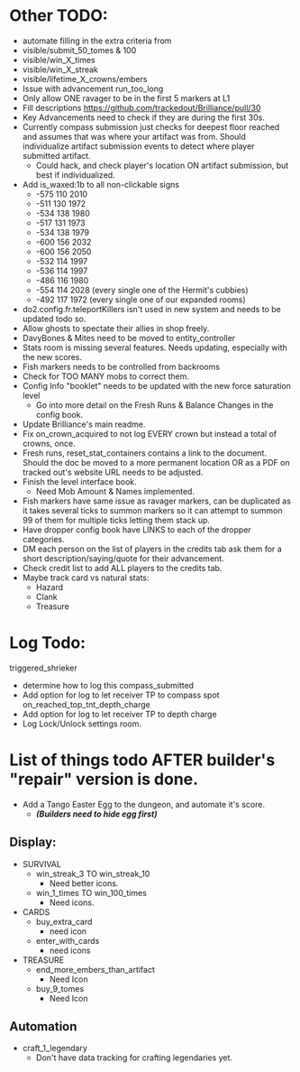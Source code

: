 # Other TODO:
- automate filling in the extra criteria from 
 - visible/submit_50_tomes & 100
 - visible/win_X_times
 - visible/win_X_streak
 - visible/lifetime_X_crowns/embers
- Issue with advancement run_too_long
- Only allow ONE ravager to be in the first 5 markers at L1
- Fill descriptions https://github.com/trackedout/Brilliance/pull/30
- Key Advancements need to check if they are during the first 30s.
- Currently compass submission just checks for deepest floor reached and assumes that was where your artifact was from. Should individualize artifact submission events to detect where player submitted artifact.
  - Could hack, and check player's location ON artifact submission, but best if individualized.
- Add is_waxed:1b to all non-clickable signs
  * -575 110 2010
  * -511 130 1972
  * -534 138 1980
  * -517 131 1973
  * -534 138 1979
  * -600 156 2032
  * -600 156 2050
  * -532 114 1997
  * -536 114 1997
  * -486 116 1980
  * -554 114 2028 (every single one of the Hermit's cubbies)
  * -492 117 1972 (every single one of our expanded rooms)
- do2.config.fr.teleportKillers isn't used in new system and needs to be updated todo so.
- Allow ghosts to spectate their allies in shop freely.
- DavyBones & Mites need to be moved to entity_controller
- Stats room is missing several features. Needs updating, especially with the new scores.
- Fish markers needs to be controlled from backrooms
- Check for TOO MANY mobs to correct them.
- Config Info "booklet" needs to be updated with the new force saturation level
  - Go into more detail on the Fresh Runs & Balance Changes in the config book.
- Update Brilliance's main readme.
- Fix on_crown_acquired to not log EVERY crown but instead a total of crowns, once. 
- Fresh runs, reset_stat_containers contains a link to the document. Should the doc be moved to a more permanent location OR as a PDF on tracked out's website URL needs to be adjusted.
- Finish the level interface book.
  - Need Mob Amount & Names implemented.
- Fish markers have same issue as ravager markers, can be duplicated as it takes several ticks to summon markers so it can attempt to summon 99 of them for multiple ticks letting them stack up.
- Have dropper config book have LINKS to each of the dropper categories.
- DM each person on the list of players in the credits tab ask them for a short description/saying/quote for their advancement.
- Check credit list to add ALL players to the credits tab.
- Maybe track card vs natural stats:
  - Hazard
  - Clank
  - Treasure

# Log Todo:
triggered_shrieker
- determine how to log this
  compass_submitted
- Add option for log to let receiver TP to compass spot
  on_reached_top_tnt_depth_charge
- Add option for log to let receiver TP to depth charge
- Log Lock/Unlock settings room.

# List of things todo AFTER builder's "repair" version is done.
- Add a Tango Easter Egg to the dungeon, and automate it's score.
    - **_(Builders need to hide egg first)_**

## Display:
- SURVIVAL
    - win_streak_3 TO win_streak_10
        - Need better icons.
    - win_1_times TO win_100_times
        - Need icons.
- CARDS
    - buy_extra_card
        - need icon
    - enter_with_cards
        - need icons
- TREASURE
    - end_more_embers_than_artifact
        - Need Icon
    - buy_9_tomes
        - Need Icon
## Automation
- craft_1_legendary
    - Don't have data tracking for crafting legendaries yet.




